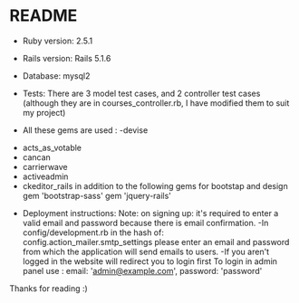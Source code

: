 # README

* Ruby version: 2.5.1
* Rails version: Rails 5.1.6
* Database: mysql2

* Tests: There are 3 model test cases, and 2 controller test cases (although they are in courses_controller.rb, I have modified them to suit my project)

* All these gems are used :
-devise
- acts_as_votable
- cancan
- carrierwave
- activeadmin
- ckeditor_rails
in addition to the following gems for bootstap and design
gem 'bootstrap-sass'
gem 'jquery-rails'

* Deployment instructions:
Note:
on signing up: it's required to enter a valid email and password because there is email confirmation.
-In config/development.rb in the hash of: config.action_mailer.smtp_settings please enter an email and password from which the application will send emails to users.
-If you aren't logged in the website will redirect you to login first 
To login in admin panel 
use : email: 'admin@example.com', password: 'password'
 
 
 
 
 
 Thanks for reading :)

